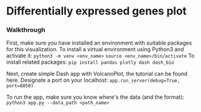 # Differentially expressed genes plot

### Walkthrough

First, make sure you have installed an environment with suitable packages for this visualization.
To install a virtual environment using Python3 and activate it:
`python3 -m venv <env_name>`
`source <env_name>/bin/activate`
To install related packages:
`pip install pandas plotly dash dash_bio`


Next, create simple Dash app with VolcanoPlot, the tutorial can be found here.
Designate a port on your localhost:
`app.run_server(debug=True, port=8050)`

To run the app, make sure you know where's the data (and the format):
`python3 app.py --data_path <path_name>`